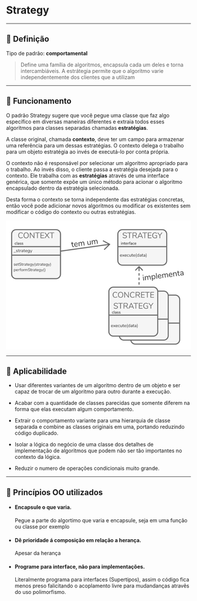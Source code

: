 # Strategy

---

## :closed_book: Definição

Tipo de padrão: **comportamental**

> Define uma família de algoritmos, encapsula cada um deles e torna intercambiáveis. A estrátegia permite que o algoritmo varie independentemente dos clientes que a utilizam

---

## :wrench: Funcionamento

O padrão Strategy sugere que você pegue uma classe que faz algo específico em diversas maneiras diferentes e extraia todos esses algoritmos para classes separadas chamadas **estratégias**.

A classe original, chamada **contexto**, deve ter um campo para armazenar uma referência para um dessas estratégias. O contexto delega o trabalho para um objeto estratégia ao invés de executá-lo por conta própria.

O contexto não é responsável por selecionar um algoritmo apropriado para o trabalho. Ao invés disso, o cliente passa a estratégia desejada para o contexto. Ele trabalha com as **estratégias** através de uma interface genérica, que somente expõe um único método para acionar o algoritmo encapsulado dentro da estratégia selecionada.

Desta forma o contexto se torna independente das estratégias concretas, então você pode adicionar novos algoritmos ou modificar os existentes sem modificar o código do contexto ou outras estratégias.

![esquema de classes do padrão strategy](../assets/strategy.png)

---

## :flashlight: Aplicabilidade

- Usar diferentes variantes de um algoritmo dentro de um objeto e ser capaz de trocar de um algoritmo para outro durante a execução.

- Acabar com a quantidade de classes parecidas que somente diferem na forma que elas executam algum comportamento.

- Extrair o comportamento variante para uma hierarquia de classe separada e combine as classes originais em uma, portando reduzindo código duplicado.

- Isolar a lógica do negócio de uma classe dos detalhes de implementação de algoritmos que podem não ser tão importantes no contexto da lógica.

- Reduzir o numero de operações condicionais muito grande.


---

## :book: Princípios OO utilizados

- #### Encapsule o que varia.

  Pegue a parte do algortimo que varia e encapsule, seja em uma função ou classe por exemplo

- #### Dê prioridade á composição em relação a herança.

  Apesar da herança

- #### Programe para interface, não para implementações.

  Literalmente programa para interfaces (Supertipos), assim o código fica menos preso falicitando o acoplamento livre para mudandanças atravês do uso polimorfismo.
